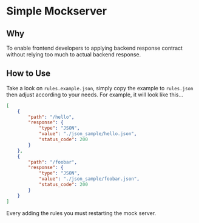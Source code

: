 # Simple Mockserver

## Why

To enable frontend developers to applying backend response contract without relying too much to actual backend response.

## How to Use

Take a look on `rules.example.json`, simply copy the example to `rules.json` then adjust according to your needs. For example, it will look like this...

```json
[
    {
        "path": "/hello",
        "response": {
            "type": "JSON",
            "value": "./json_sample/hello.json",
            "status_code": 200
        }
    },
    {
        "path": "/foobar",
        "response": {
            "type": "JSON",
            "value": "./json_sample/foobar.json",
            "status_code": 200
        }
    }
]
```

Every adding the rules you must restarting the mock server.